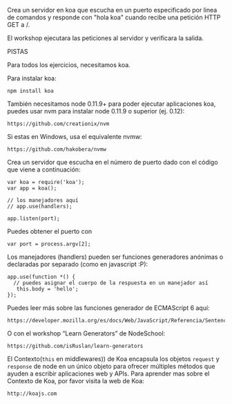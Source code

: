 Crea un servidor en koa que escucha en un puerto especificado por linea de comandos y responde con "hola koa" cuando recibe una petición HTTP GET a /.

El workshop ejecutara las peticiones al servidor y verificara la salida.

PISTAS

Para todos los ejercicios, necesitamos koa.

Para instalar koa:

```
npm install koa
```
También necesitamos node 0.11.9+ para poder ejecutar aplicaciones koa, puedes usar nvm para instalar node 0.11.9 o superior (ej. 0.12):

```
https://github.com/creationix/nvm
```

Si estas en Windows, usa el equivalente nvmw:

```
https://github.com/hakobera/nvmw
```

Crea un servidor que escucha en el número de puerto dado con el código que viene a continuación:

```
var koa = require('koa');
var app = koa();

// los manejadores aquí
// app.use(handlers);

app.listen(port);
```

Puedes obtener el puerto con

```
var port = process.argv[2];
```

Los manejadores (handlers) pueden ser funciones generadores anónimas o declaradas por separado (como en javascript :P):

```
app.use(function *() {
  // puedes asignar el cuerpo de la respuesta en un manejador así
   this.body = 'hello';
});
```
Puedes leer más sobre las funciones generador de ECMAScript 6 aquí:

```
https://developer.mozilla.org/es/docs/Web/JavaScript/Referencia/Sentencias/function*
```


O con el workshop “Learn Generators” de NodeSchool:

```
https://github.com/isRuslan/learn-generators
```


El Contexto(`this` en middlewares)) de Koa encapsula los objetos `request` y `response` de node en un único objeto para ofrecer múltiples métodos que ayuden a escribir aplicaciones web y APIs. Para aprender mas sobre el Contexto de Koa, por favor visita la web de Koa:

```
http://koajs.com
```
